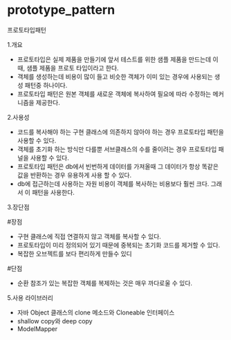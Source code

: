 # prototype_pattern
프로토타입패턴

1.개요
- 프로토타입은 실제 제품을 만들기에 앞서 테스트를 위한 샘플 제품을 만드는데 이때, 샘플 제품을 프로토 타입이라고 한다.
- 객체를 생성하는데 비용이 많이 들고 비슷한 객체가 이미 있는 경우에 사용되는 생성 패턴중 하나이다.
- 프로토타입 패턴은 원본 객체를 새로운 객체에 복사하여 필요에 따라 수정하는 메커니즘을 제공한다.

2.사용성
- 코드를 복사해야 하는 구현 클래스에 의존하지 않아야 하는 경우 프로토타입 패턴을 사용할 수 있다.
- 객체를 초기화 하는 방식만 다를뿐 서브클래스의 수를 줄이려는 경우 프로토타입 패널을 사용할 수 있다.
- 프로토타입 패턴은 db에서 빈번하게 데이터를 가져올때 그 데이터가 항상 똑같은 값을 반환하는 경우 유용하게 사용 할 수 있다.
- db에 접근하는데 사용하는 자원 비용이 객체를 복사하는 비용보다 훨씬 크다. 그래서 이 패턴을 사용한다. 

3.장단점

 #장점
 - 구현 클래스에 직접 연결하지 않고 객체를 복사할 수 있다.
 - 프로토타입이 미리 정의되어 있기 때문에 중복되는 초기화 코드를 제거할 수 있다.
 - 복잡한 오브젝트를 보다 편리하게 만들수 있디
 
 #단점
 - 순환 참조가 있는 복잡한 객체를 복제하는 것은 매우 까다로울 수 있다.

5.사용 라이브러리
 - 자바 Object 클래스의 clone 메소드와 Cloneable 인터페이스 
 - shallow copy와 deep copy
 - ModelMapper
